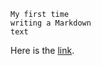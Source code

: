   ~~~~
  My first time
  writing a Markdown
  text
  ~~~~

Here is the [link](http://google.com "link").